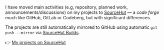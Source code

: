 I have moved main activities (e.g, repository, planned work, announcements/discussions) on my projects to [SourceHut](https://sourcehut.org) — a *code forge* much like GitHub, GitLab or Codeberg, but with significant differences.

The projects are still automatically mirrored to GitHub using automatic `git push --mirror` via [SourceHut Builds](https://builds.sr.ht).

👉 [My projects on SourceHut](https://sr.ht/~ayoayco/)

